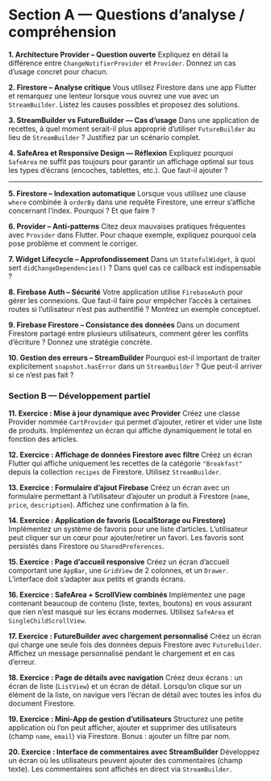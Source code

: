 #  **Section A — Questions d’analyse / compréhension**



**1. Architecture Provider – Question ouverte**
Expliquez en détail la différence entre `ChangeNotifierProvider` et `Provider`. Donnez un cas d’usage concret pour chacun.



**2. Firestore – Analyse critique**
Vous utilisez Firestore dans une app Flutter et remarquez une lenteur lorsque vous ouvrez une vue avec un `StreamBuilder`. Listez les causes possibles et proposez des solutions.



**3. StreamBuilder vs FutureBuilder — Cas d’usage**
Dans une application de recettes, à quel moment serait-il plus approprié d’utiliser `FutureBuilder` au lieu de `StreamBuilder` ? Justifiez par un scénario complet.



**4. SafeArea et Responsive Design — Réflexion**
Expliquez pourquoi `SafeArea` ne suffit pas toujours pour garantir un affichage optimal sur tous les types d’écrans (encoches, tablettes, etc.). Que faut-il ajouter ?

---

**5. Firestore – Indexation automatique**
Lorsque vous utilisez une clause `where` combinée à `orderBy` dans une requête Firestore, une erreur s’affiche concernant l’index. Pourquoi ? Et que faire ?



**6. Provider – Anti-patterns**
Citez deux mauvaises pratiques fréquentes avec `Provider` dans Flutter. Pour chaque exemple, expliquez pourquoi cela pose problème et comment le corriger.



**7. Widget Lifecycle – Approfondissement**
Dans un `StatefulWidget`, à quoi sert `didChangeDependencies()` ? Dans quel cas ce callback est indispensable ?



**8. Firebase Auth – Sécurité**
Votre application utilise `FirebaseAuth` pour gérer les connexions. Que faut-il faire pour empêcher l’accès à certaines routes si l’utilisateur n’est pas authentifié ? Montrez un exemple conceptuel.



**9. Firebase Firestore – Consistance des données**
Dans un document Firestore partagé entre plusieurs utilisateurs, comment gérer les conflits d’écriture ? Donnez une stratégie concrète.



**10. Gestion des erreurs – StreamBuilder**
Pourquoi est-il important de traiter explicitement `snapshot.hasError` dans un `StreamBuilder` ? Que peut-il arriver si ce n’est pas fait ?



###  **Section B — Développement partiel**



**11. Exercice : Mise à jour dynamique avec Provider**
Créez une classe Provider nommée `CartProvider` qui permet d’ajouter, retirer et vider une liste de produits. Implémentez un écran qui affiche dynamiquement le total en fonction des articles.



**12. Exercice : Affichage de données Firestore avec filtre**
Créez un écran Flutter qui affiche uniquement les recettes de la catégorie `"Breakfast"` depuis la collection `recipes` de Firestore. Utilisez `StreamBuilder`.



**13. Exercice : Formulaire d’ajout Firebase**
Créez un écran avec un formulaire permettant à l’utilisateur d’ajouter un produit à Firestore (`name`, `price`, `description`). Affichez une confirmation à la fin.



**14. Exercice : Application de favoris (LocalStorage ou Firestore)**
Implémentez un système de favoris pour une liste d’articles. L’utilisateur peut cliquer sur un cœur pour ajouter/retirer un favori. Les favoris sont persistés dans Firestore ou `SharedPreferences`.



**15. Exercice : Page d’accueil responsive**
Créez un écran d’accueil comportant une `AppBar`, une `GridView` de 2 colonnes, et un `Drawer`. L’interface doit s’adapter aux petits et grands écrans.



**16. Exercice : SafeArea + ScrollView combinés**
Implémentez une page contenant beaucoup de contenu (liste, textes, boutons) en vous assurant que rien n’est masqué sur les écrans modernes. Utilisez `SafeArea` et `SingleChildScrollView`.



**17. Exercice : FutureBuilder avec chargement personnalisé**
Créez un écran qui charge une seule fois des données depuis Firestore avec `FutureBuilder`. Affichez un message personnalisé pendant le chargement et en cas d’erreur.



**18. Exercice : Page de détails avec navigation**
Créez deux écrans : un écran de liste (`ListView`) et un écran de détail. Lorsqu’on clique sur un élément de la liste, on navigue vers l’écran de détail avec toutes les infos du document Firestore.



**19. Exercice : Mini-App de gestion d’utilisateurs**
Structurez une petite application où l’on peut afficher, ajouter et supprimer des utilisateurs (champ `name`, `email`) via Firestore. Bonus : ajouter un filtre par nom.



**20. Exercice : Interface de commentaires avec StreamBuilder**
Développez un écran où les utilisateurs peuvent ajouter des commentaires (champ texte). Les commentaires sont affichés en direct via `StreamBuilder`.

